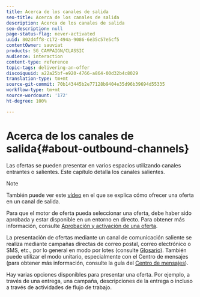 ```yaml
---
title: Acerca de los canales de salida
seo-title: Acerca de los canales de salida
description: Acerca de los canales de salida
seo-description: null
page-status-flag: never-activated
uuid: 802d4ff8-c172-494a-9086-6e35c57e5cf5
contentOwner: sauviat
products: SG_CAMPAIGN/CLASSIC
audience: interaction
content-type: reference
topic-tags: delivering-an-offer
discoiquuid: a22a25bf-e920-4766-a864-00d32b4c8029
translation-type: tm+mt
source-git-commit: 70b143445b2e77128b9404e35d96b39694d55335
workflow-type: tm+mt
source-wordcount: '172'
ht-degree: 100%

---
```



# Acerca de los canales de salida{#about-outbound-channels}

Las ofertas se pueden presentar en varios espacios utilizando canales entrantes o salientes. Este capítulo detalla los canales salientes.

>[!NOTE]
>
>También puede ver este [vídeo](https://helpx.adobe.com/campaign/classic/how-to/deliver-an-offer-on-outbound-channel-in-acv6.html?playlist=/ccx/v1/collection/product/campaign/classic/segment/digital-marketers/explevel/intermediate/applaunch/get-started/collection.ccx.js&amp;ref=helpx.adobe.com) en el que se explica cómo ofrecer una oferta en un canal de salida.

Para que el motor de oferta pueda seleccionar una oferta, debe haber sido aprobada y estar disponible en un entorno en directo. Para obtener más información, consulte [Aprobación y activación de una oferta](../../interaction/using/approving-and-activating-an-offer.md).

La presentación de ofertas mediante un canal de comunicación saliente se realiza mediante campañas directas de correo postal, correo electrónico o SMS, etc., por lo general en modo por lotes (consulte [Glosario](../../interaction/using/glossary.md)). También puede utilizar el modo unitario, especialmente con el Centro de mensajes (para obtener más información, consulte la guía del [Centro de mensajes](../../message-center/using/about-transactional-messaging.md)).

Hay varias opciones disponibles para presentar una oferta. Por ejemplo, a través de una entrega, una campaña, descripciones de la entrega o incluso a través de actividades de flujo de trabajo.
